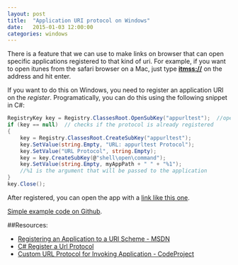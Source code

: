 ```yaml
---
layout: post
title:  "Application URI protocol on Windows"
date:   2015-01-03 12:00:00 
categories: windows
---
```


There is a feature that we can use to make links on browser that can open specific applications registered to that kind of uri. For example, if you want to open itunes from the safari browser on a Mac, just type **[itmss://](itmss://)** on the address and hit enter.

If you want to do this on Windows, you need to register an application URI on the *register*. Programatically, you can do this using the following snippet in C#:

```csharp
RegistryKey key = Registry.ClassesRoot.OpenSubKey("appurltest");  //open appurltest subkey
if (key == null)  // checks if the protocol is already registered
{
    key = Registry.ClassesRoot.CreateSubKey("appurltest");
    key.SetValue(string.Empty, "URL: appurltest Protocol");
    key.SetValue("URL Protocol", string.Empty);
    key = key.CreateSubKey(@"shell\open\command");
    key.SetValue(string.Empty, myAppPath + " " + "%1");
    //%1 is the argument that will be passed to the application
}
key.Close();
```
    
After registered, you can open the app with a [link like this one](appurltest:Testing!).

[Simple example code on Github](https://github.com/anishihara/app_uri_on_windows).

##Resources:

* [Registering an Application to a URI Scheme - MSDN](http://msdn.microsoft.com/en-us/library/ie/aa767914(v=vs.85).aspx)
* [C# Register a Url Protocol](http://www.codingvision.net/miscellaneous/c-register-a-url-protocol)
* [Custom URL Protocol for Invoking Application - CodeProject](http://www.codeproject.com/Articles/332206/Custom-URL-Protocol-for-Invoking-Application)



            